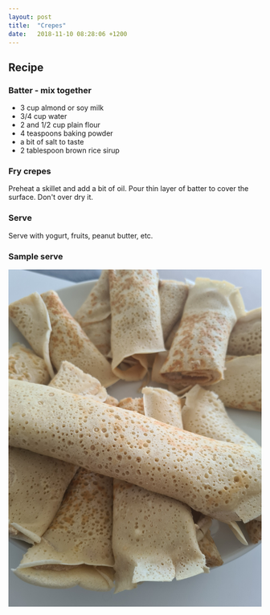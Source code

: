 ```yaml
---
layout: post
title:  "Crepes"
date:   2018-11-10 08:28:06 +1200
---
```


## Recipe

### Batter - mix together
- 3 cup almond or soy milk
- 3/4 cup water
- 2 and 1/2 cup plain flour
- 4 teaspoons baking powder
- a bit of salt to taste
- 2 tablespoon brown rice sirup

### Fry crepes
Preheat a skillet and add a bit of oil. Pour thin layer of batter to cover the surface. Don't over dry it.

### Serve
Serve with yogurt, fruits, peanut butter, etc.

### Sample serve
![](/img/crepes.jpg)
